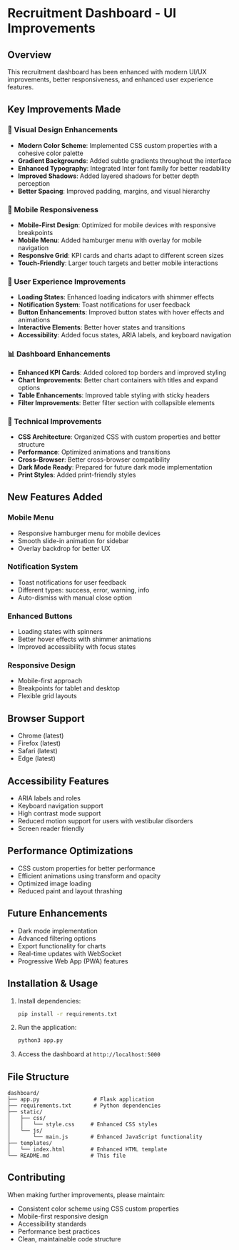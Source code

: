 # Recruitment Dashboard - UI Improvements

## Overview
This recruitment dashboard has been enhanced with modern UI/UX improvements, better responsiveness, and enhanced user experience features.

## Key Improvements Made

### 🎨 Visual Design Enhancements
- **Modern Color Scheme**: Implemented CSS custom properties with a cohesive color palette
- **Gradient Backgrounds**: Added subtle gradients throughout the interface
- **Enhanced Typography**: Integrated Inter font family for better readability
- **Improved Shadows**: Added layered shadows for better depth perception
- **Better Spacing**: Improved padding, margins, and visual hierarchy

### 📱 Mobile Responsiveness
- **Mobile-First Design**: Optimized for mobile devices with responsive breakpoints
- **Mobile Menu**: Added hamburger menu with overlay for mobile navigation
- **Responsive Grid**: KPI cards and charts adapt to different screen sizes
- **Touch-Friendly**: Larger touch targets and better mobile interactions

### 🚀 User Experience Improvements
- **Loading States**: Enhanced loading indicators with shimmer effects
- **Notification System**: Toast notifications for user feedback
- **Button Enhancements**: Improved button states with hover effects and animations
- **Interactive Elements**: Better hover states and transitions
- **Accessibility**: Added focus states, ARIA labels, and keyboard navigation

### 📊 Dashboard Enhancements
- **Enhanced KPI Cards**: Added colored top borders and improved styling
- **Chart Improvements**: Better chart containers with titles and expand options
- **Table Enhancements**: Improved table styling with sticky headers
- **Filter Improvements**: Better filter section with collapsible elements

### 🎯 Technical Improvements
- **CSS Architecture**: Organized CSS with custom properties and better structure
- **Performance**: Optimized animations and transitions
- **Cross-Browser**: Better cross-browser compatibility
- **Dark Mode Ready**: Prepared for future dark mode implementation
- **Print Styles**: Added print-friendly styles

## New Features Added

### Mobile Menu
- Responsive hamburger menu for mobile devices
- Smooth slide-in animation for sidebar
- Overlay backdrop for better UX

### Notification System
- Toast notifications for user feedback
- Different types: success, error, warning, info
- Auto-dismiss with manual close option

### Enhanced Buttons
- Loading states with spinners
- Better hover effects with shimmer animations
- Improved accessibility with focus states

### Responsive Design
- Mobile-first approach
- Breakpoints for tablet and desktop
- Flexible grid layouts

## Browser Support
- Chrome (latest)
- Firefox (latest)
- Safari (latest)
- Edge (latest)

## Accessibility Features
- ARIA labels and roles
- Keyboard navigation support
- High contrast mode support
- Reduced motion support for users with vestibular disorders
- Screen reader friendly

## Performance Optimizations
- CSS custom properties for better performance
- Efficient animations using transform and opacity
- Optimized image loading
- Reduced paint and layout thrashing

## Future Enhancements
- Dark mode implementation
- Advanced filtering options
- Export functionality for charts
- Real-time updates with WebSocket
- Progressive Web App (PWA) features

## Installation & Usage

1. Install dependencies:
   ```bash
   pip install -r requirements.txt
   ```

2. Run the application:
   ```bash
   python3 app.py
   ```

3. Access the dashboard at `http://localhost:5000`

## File Structure
```
dashboard/
├── app.py                 # Flask application
├── requirements.txt       # Python dependencies
├── static/
│   ├── css/
│   │   └── style.css     # Enhanced CSS styles
│   └── js/
│       └── main.js       # Enhanced JavaScript functionality
├── templates/
│   └── index.html        # Enhanced HTML template
└── README.md             # This file
```

## Contributing
When making further improvements, please maintain:
- Consistent color scheme using CSS custom properties
- Mobile-first responsive design
- Accessibility standards
- Performance best practices
- Clean, maintainable code structure
